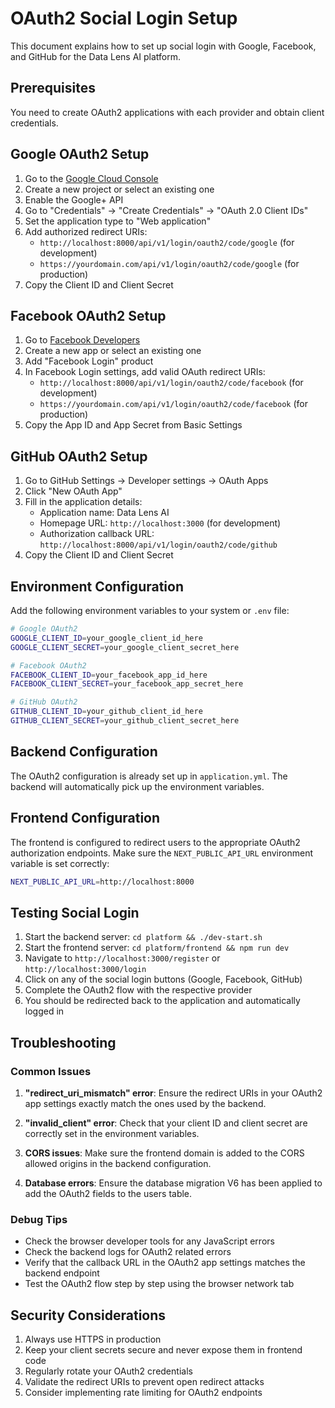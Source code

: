 # OAuth2 Social Login Setup

This document explains how to set up social login with Google, Facebook, and GitHub for the Data Lens AI platform.

## Prerequisites

You need to create OAuth2 applications with each provider and obtain client credentials.

## Google OAuth2 Setup

1. Go to the [Google Cloud Console](https://console.cloud.google.com/)
2. Create a new project or select an existing one
3. Enable the Google+ API
4. Go to "Credentials" → "Create Credentials" → "OAuth 2.0 Client IDs"
5. Set the application type to "Web application"
6. Add authorized redirect URIs:
   - `http://localhost:8000/api/v1/login/oauth2/code/google` (for development)
   - `https://yourdomain.com/api/v1/login/oauth2/code/google` (for production)
7. Copy the Client ID and Client Secret

## Facebook OAuth2 Setup

1. Go to [Facebook Developers](https://developers.facebook.com/)
2. Create a new app or select an existing one
3. Add "Facebook Login" product
4. In Facebook Login settings, add valid OAuth redirect URIs:
   - `http://localhost:8000/api/v1/login/oauth2/code/facebook` (for development)
   - `https://yourdomain.com/api/v1/login/oauth2/code/facebook` (for production)
5. Copy the App ID and App Secret from Basic Settings

## GitHub OAuth2 Setup

1. Go to GitHub Settings → Developer settings → OAuth Apps
2. Click "New OAuth App"
3. Fill in the application details:
   - Application name: Data Lens AI
   - Homepage URL: `http://localhost:3000` (for development)
   - Authorization callback URL: `http://localhost:8000/api/v1/login/oauth2/code/github`
4. Copy the Client ID and Client Secret

## Environment Configuration

Add the following environment variables to your system or `.env` file:

```bash
# Google OAuth2
GOOGLE_CLIENT_ID=your_google_client_id_here
GOOGLE_CLIENT_SECRET=your_google_client_secret_here

# Facebook OAuth2
FACEBOOK_CLIENT_ID=your_facebook_app_id_here
FACEBOOK_CLIENT_SECRET=your_facebook_app_secret_here

# GitHub OAuth2
GITHUB_CLIENT_ID=your_github_client_id_here
GITHUB_CLIENT_SECRET=your_github_client_secret_here
```

## Backend Configuration

The OAuth2 configuration is already set up in `application.yml`. The backend will automatically pick up the environment variables.

## Frontend Configuration

The frontend is configured to redirect users to the appropriate OAuth2 authorization endpoints. Make sure the `NEXT_PUBLIC_API_URL` environment variable is set correctly:

```bash
NEXT_PUBLIC_API_URL=http://localhost:8000
```

## Testing Social Login

1. Start the backend server: `cd platform && ./dev-start.sh`
2. Start the frontend server: `cd platform/frontend && npm run dev`
3. Navigate to `http://localhost:3000/register` or `http://localhost:3000/login`
4. Click on any of the social login buttons (Google, Facebook, GitHub)
5. Complete the OAuth2 flow with the respective provider
6. You should be redirected back to the application and automatically logged in

## Troubleshooting

### Common Issues

1. **"redirect_uri_mismatch" error**: Ensure the redirect URIs in your OAuth2 app settings exactly match the ones used by the backend.

2. **"invalid_client" error**: Check that your client ID and client secret are correctly set in the environment variables.

3. **CORS issues**: Make sure the frontend domain is added to the CORS allowed origins in the backend configuration.

4. **Database errors**: Ensure the database migration V6 has been applied to add the OAuth2 fields to the users table.

### Debug Tips

- Check the browser developer tools for any JavaScript errors
- Check the backend logs for OAuth2 related errors
- Verify that the callback URL in the OAuth2 app settings matches the backend endpoint
- Test the OAuth2 flow step by step using the browser network tab

## Security Considerations

1. Always use HTTPS in production
2. Keep your client secrets secure and never expose them in frontend code
3. Regularly rotate your OAuth2 credentials
4. Validate the redirect URIs to prevent open redirect attacks
5. Consider implementing rate limiting for OAuth2 endpoints